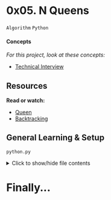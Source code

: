 # 0x05. N Queens

`Algorithm` `Python`

#### Concepts

_For this project, look at these concepts:_

* [Technical Interview](https://www.alx-intranet.hbtn.io/concepts/100005)

## Resources

**Read or watch:**

* [Queen](https://www.en.wikipedia.org/wiki/Queen_%28chess%29)
* [Backtracking](https://www.en.wikipedia.org/wiki/Backtracking)

## General Learning & Setup

`python.py`
<details>
  <summary>Click to show/hide file contents</summary>

  ```python3
  #!/usr/bin/python3
  import sys, argv
  if __name__ == "__main__":

  class ClassAct:
  	pass

  def fn():
      pass
  ```
</details>

# Finally...
